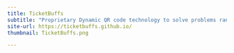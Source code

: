 ```yaml
---
title: TicketBuffs
subtitle: "Proprietary Dynamic QR code technology to solve problems ranging from secure payments to ticket scalping. <br><br><br><br><br>"
site-url: https://ticketbuffs.github.io/
thumbnail: TicketBuffs.png

---
```

